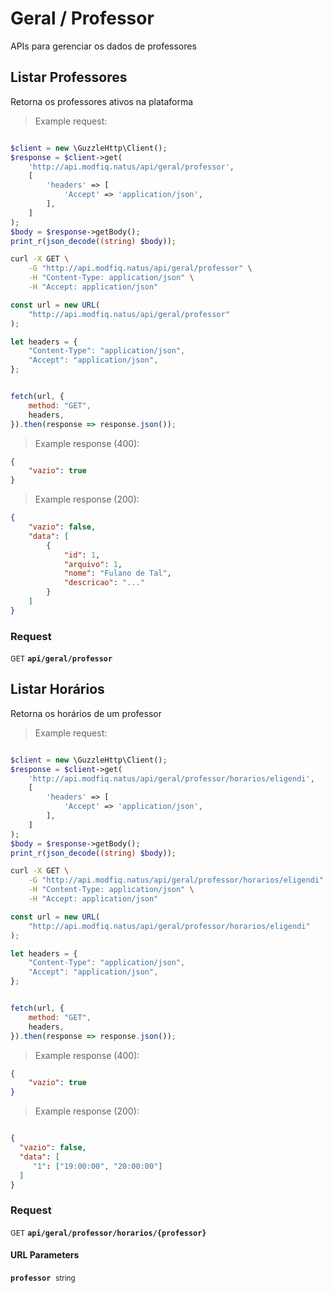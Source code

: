 # Geral / Professor

APIs para gerenciar os dados de professores

## Listar Professores


Retorna os professores ativos na plataforma

> Example request:

```php

$client = new \GuzzleHttp\Client();
$response = $client->get(
    'http://api.modfiq.natus/api/geral/professor',
    [
        'headers' => [
            'Accept' => 'application/json',
        ],
    ]
);
$body = $response->getBody();
print_r(json_decode((string) $body));
```

```bash
curl -X GET \
    -G "http://api.modfiq.natus/api/geral/professor" \
    -H "Content-Type: application/json" \
    -H "Accept: application/json"
```

```javascript
const url = new URL(
    "http://api.modfiq.natus/api/geral/professor"
);

let headers = {
    "Content-Type": "application/json",
    "Accept": "application/json",
};


fetch(url, {
    method: "GET",
    headers,
}).then(response => response.json());
```


> Example response (400):

```json
{
    "vazio": true
}
```
> Example response (200):

```json
{
    "vazio": false,
    "data": [
        {
            "id": 1,
            "arquivo": 1,
            "nome": "Fulano de Tal",
            "descricao": "..."
        }
    ]
}
```
<div id="execution-results-GETapi-geral-professor" hidden>
    <blockquote>Received response<span id="execution-response-status-GETapi-geral-professor"></span>:</blockquote>
    <pre class="json"><code id="execution-response-content-GETapi-geral-professor"></code></pre>
</div>
<div id="execution-error-GETapi-geral-professor" hidden>
    <blockquote>Request failed with error:</blockquote>
    <pre><code id="execution-error-message-GETapi-geral-professor"></code></pre>
</div>
<form id="form-GETapi-geral-professor" data-method="GET" data-path="api/geral/professor" data-authed="0" data-hasfiles="0" data-headers='{"Content-Type":"application\/json","Accept":"application\/json"}' onsubmit="event.preventDefault(); executeTryOut('GETapi-geral-professor', this);">
<h3>
    Request&nbsp;&nbsp;&nbsp;
    </h3>
<p>
<small class="badge badge-green">GET</small>
 <b><code>api/geral/professor</code></b>
</p>
</form>


## Listar Horários


Retorna os horários de um professor

> Example request:

```php

$client = new \GuzzleHttp\Client();
$response = $client->get(
    'http://api.modfiq.natus/api/geral/professor/horarios/eligendi',
    [
        'headers' => [
            'Accept' => 'application/json',
        ],
    ]
);
$body = $response->getBody();
print_r(json_decode((string) $body));
```

```bash
curl -X GET \
    -G "http://api.modfiq.natus/api/geral/professor/horarios/eligendi" \
    -H "Content-Type: application/json" \
    -H "Accept: application/json"
```

```javascript
const url = new URL(
    "http://api.modfiq.natus/api/geral/professor/horarios/eligendi"
);

let headers = {
    "Content-Type": "application/json",
    "Accept": "application/json",
};


fetch(url, {
    method: "GET",
    headers,
}).then(response => response.json());
```


> Example response (400):

```json
{
    "vazio": true
}
```
> Example response (200):

```json

{
  "vazio": false,
  "data": [
     "1": ["19:00:00", "20:00:00"]
  ]
}
```
<div id="execution-results-GETapi-geral-professor-horarios--professor-" hidden>
    <blockquote>Received response<span id="execution-response-status-GETapi-geral-professor-horarios--professor-"></span>:</blockquote>
    <pre class="json"><code id="execution-response-content-GETapi-geral-professor-horarios--professor-"></code></pre>
</div>
<div id="execution-error-GETapi-geral-professor-horarios--professor-" hidden>
    <blockquote>Request failed with error:</blockquote>
    <pre><code id="execution-error-message-GETapi-geral-professor-horarios--professor-"></code></pre>
</div>
<form id="form-GETapi-geral-professor-horarios--professor-" data-method="GET" data-path="api/geral/professor/horarios/{professor}" data-authed="0" data-hasfiles="0" data-headers='{"Content-Type":"application\/json","Accept":"application\/json"}' onsubmit="event.preventDefault(); executeTryOut('GETapi-geral-professor-horarios--professor-', this);">
<h3>
    Request&nbsp;&nbsp;&nbsp;
    </h3>
<p>
<small class="badge badge-green">GET</small>
 <b><code>api/geral/professor/horarios/{professor}</code></b>
</p>
<h4 class="fancy-heading-panel"><b>URL Parameters</b></h4>
<p>
<b><code>professor</code></b>&nbsp;&nbsp;<small>string</small>  &nbsp;
<input type="text" name="professor" data-endpoint="GETapi-geral-professor-horarios--professor-" data-component="url" required  hidden>
<br>
</p>
</form>



